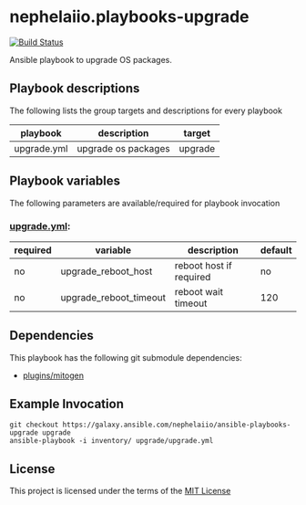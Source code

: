 # nephelaiio.playbooks-upgrade

[![Build Status](https://travis-ci.org/nephelaiio/ansible-playbooks-upgrade.svg?branch=master)](https://travis-ci.org/nephelaiio/ansible-playbooks-upgrade)

Ansible playbook to upgrade OS packages.

## Playbook descriptions

The following lists the group targets and descriptions for every playbook

| playbook    | description         | target  |
| ---         | ---                 | ---     |
| upgrade.yml | upgrade os packages | upgrade |

## Playbook variables

The following parameters are available/required for playbook invocation

### [upgrade.yml](local.yml):
| required | variable               | description             | default |
| ---      | ---                    | ---                     | ---     |
| no       | upgrade_reboot_host    | reboot host if required | no      |
| no       | upgrade_reboot_timeout | reboot wait timeout     | 120     |

## Dependencies

This playbook has the following git submodule dependencies:

* [plugins/mitogen](https://github.com/dw/mitogen)

## Example Invocation

```
git checkout https://galaxy.ansible.com/nephelaiio/ansible-playbooks-upgrade upgrade
ansible-playbook -i inventory/ upgrade/upgrade.yml
```

## License

This project is licensed under the terms of the [MIT License](/LICENSE)
